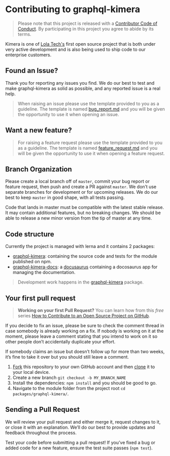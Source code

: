 # Contributing to graphql-kimera

> Please note that this project is released with a [Contributor Code of Conduct](./CODE_OF_CONDUCT.md). By participating in this project you agree to abide by its terms.

Kimera is one of [Lola Tech's](https://www.lola.tech) first open source project that is both under very active development and is also being used to ship code to our enterprise customers.

## Found an Issue?

Thank you for reporting any issues you find. We do our best to test and make graphql-kimera as solid as possible, and any reported issue is a real help.

> When raising an issue please use the template provided to you as a guideline. The template is named [bug_report.md](https://github.com/lola-tech/graphql-kimera/blob/master/.github/ISSUE_TEMPLATE/bug_report.md) and you will be given the opportunity to use it when opening an issue.

## Want a new feature?

> For raising a feature request please use the template provided to you as a guideline. The template is named [feature_request.md](https://github.com/lola-tech/graphql-kimera/blob/master/.github/ISSUE_TEMPLATE/feature_request.md) and you will be given the opportunity to use it when opening a feature request.

## Branch Organization

Please create a local branch off of `master`, commit your bug report or feature request, then push and create a PR against `master`. We don’t use separate branches for development or for upcoming releases. We do our best to keep `master` in good shape, with all tests passing.

Code that lands in master must be compatible with the latest stable release. It may contain additional features, but no breaking changes. We should be able to release a new minor version from the tip of master at any time.

## Code structure

Currently the project is managed with lerna and it contains 2 packages:

- [graphql-kimera](https://github.com/lola-tech/graphql-kimera/tree/master/packages/graphql-kimera): containing the source code and tests for the module published on npm.
- [graphql-kimera-docs](https://github.com/lola-tech/graphql-kimera/tree/master/packages/graphql-kimera-docs): a [docusaurus](https://v2.docusaurus.io/) containing a docosaurus app for managing the documentation.

> Development work happens in the [graphql-kimera](https://github.com/lola-tech/graphql-kimera/tree/master/packages/graphql-kimera) package.

## Your first pull request

> **Working on your first Pull Request?** You can learn how from this _free_ series [How to Contribute to an Open Source Project on GitHub](https://egghead.io/series/how-to-contribute-to-an-open-source-project-on-github).

If you decide to fix an issue, please be sure to check the comment thread in case somebody is already working on a fix. If nobody is working on it at the moment, please leave a comment stating that you intend to work on it so other people don’t accidentally duplicate your effort.

If somebody claims an issue but doesn’t follow up for more than two weeks, it’s fine to take it over but you should still leave a comment.

1. [Fork](https://help.github.com/articles/fork-a-repo/) this repository to your own GitHub account and then [clone](https://help.github.com/articles/cloning-a-repository/) it to your local device.
2. Create a new branch `git checkout -b MY_BRANCH_NAME`
3. Install the dependencies: `npm install` and you should be good to go.
4. Navigate to the module folder from the project root `cd packages/graphql-kimera/`.

## Sending a Pull Request

We will review your pull request and either merge it, request changes to it, or close it with an explanation. We’ll do our best to provide updates and feedback throughout the process.

Test your code before submitting a pull request! If you’ve fixed a bug or added code for a new feature, ensure the test suite passes (`npm test`).
